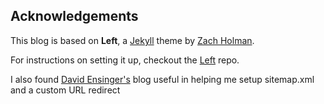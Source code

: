 ## Acknowledgements
This blog is based on **Left**, a [Jekyll][jekyll] theme by [Zach Holman][zach].

For instructions on setting it up, checkout the [Left][left] repo.

I also found [David Ensinger's][david] blog useful in helping me setup
sitemap.xml and a custom URL redirect

[left]: https://github.com/holman/left
[jekyll]: https://github.com/mojombo/jekyll
[zach]: http://zachholman.com/
[david]: http://davidensinger/com
